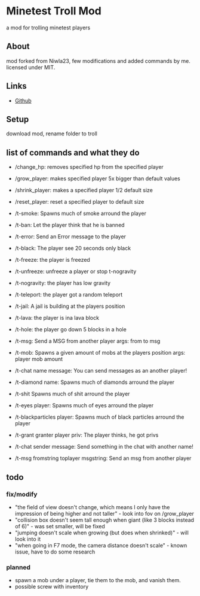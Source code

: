 # Minetest Troll Mod

a mod for trolling minetest players  

## About

mod forked from Niwla23, few modifications and added commands by me. licensed under MIT.

## Links

* [Github](https://github.com/wsor4035/troll)

## Setup
download mod, rename folder to troll  

## list of commands and what they do
* /change_hp: removes specified hp from the specified player
* /grow_player: makes specified player 5x bigger than default values
* /shrink_player: makes a specified player 1/2 default size
* /reset_player: reset a specified player to default size

* /t-smoke: Spawns much of smoke arround the player
* /t-ban: Let the player think that he is banned
* /t-error: Send an Error message to the player
* /t-black: The player see 20 seconds only black
* /t-freeze: the player is freezed
* /t-unfreeze: unfreeze a player or stop t-nogravity
* /t-nogravity: the player has low gravity
* /t-teleport: the player got a random teleport
* /t-jail: A jail is building at the players position
* /t-lava: the player is ina lava block
* /t-hole: the player go down 5 blocks in a hole
* /t-msg: Send a MSG from another player args: from to msg
* /t-mob: Spawns a given amount of mobs at the players position args: player mob amount
* /t-chat name message: You can send messages as an another player!
* /t-diamond name: Spawns much of diamonds arround the player
* /t-shit Spawns much of shit arround the player
* /t-eyes player: Spawns much of eyes arround the player
* /t-blackparticles player: Spawns much of black particles arround the player
* /t-grant granter player priv: The player thinks, he got privs
* /t-chat sender message: Send something in the chat with another name!
* /t-msg fromstring toplayer msgstring: Send an msg from another player

## todo

### fix/modify
* "the field of view doesn't change, which means I only have the impression of being higher and not taller" - look into fov on /grow_player
* "collision box doesn't seem tall enough when giant (like 3 blocks instead of 6)" - was set smaller, will be fixed
* "jumping doesn't scale when growing (but does when shrinked)" - will look into it
* "when going in F7 mode, the camera distance doesn't scale" - known issue, have to do some research

### planned
* spawn a mob under a player, tie them to the mob, and vanish them.
* possible screw with inventory
